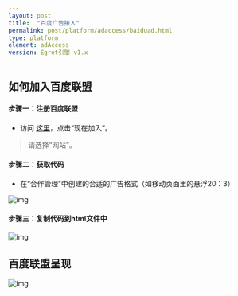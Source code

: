 ```yaml
---
layout: post
title:  "百度广告接入"
permalink: post/platform/adaccess/baiduad.html
type: platform
element: adAccess
version: Egret引擎 v1.x
---
```


如何加入百度联盟
------------------------

#### 步骤一：注册百度联盟
* 访问 [这里](http://union.baidu.com/customerLogin.html)，点击“现在加入”。

> 请选择“网站”。


#### 步骤二：获取代码
* 在“合作管理”中创建的合适的广告格式（如移动页面里的悬浮20：3）

![img]({{site.baseurl}}/assets/img/baidu1.png)


#### 步骤三：复制代码到html文件中
![img]({{site.baseurl}}/assets/img/baidu2.png)

百度联盟呈现
------------------------
![img]({{site.baseurl}}/assets/img/baidu3.png)

